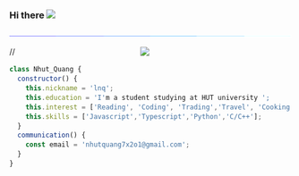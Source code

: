 ### Hi there <img src="https://em-content.zobj.net/source/microsoft-teams/337/waving-hand_1f44b.png" width="29"> 
<img src="https://github.com/MLX15/MLX15/blob/master/a.gif"></a>

/*<img align="right" width="270px"  src="https://media.tenor.com/ITc1hNBSH_wAAAAM/coding-typing.gif" />*/

```javascript
class Nhut_Quang {
  constructor() {
    this.nickname = 'lnq';
    this.education = 'I'm a student studying at HUT university ';
    this.interest = ['Reading', 'Coding', 'Trading','Travel', 'Cooking'];
    this.skills = ['Javascript','Typescript','Python','C/C++'];
  }
  communication() {
    const email = 'nhutquang7x2o1@gmail.com';
  }
}

```




